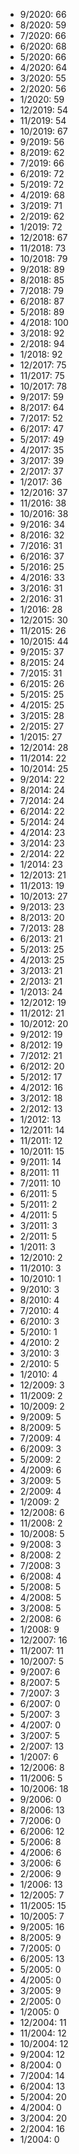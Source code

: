 *  9/2020: 66
*  8/2020: 59
*  7/2020: 66
*  6/2020: 68
*  5/2020: 66
*  4/2020: 64
*  3/2020: 55
*  2/2020: 56
*  1/2020: 59
*  12/2019: 54
*  11/2019: 54
*  10/2019: 67
*  9/2019: 56
*  8/2019: 62
*  7/2019: 66
*  6/2019: 72
*  5/2019: 72
*  4/2019: 68
*  3/2019: 71
*  2/2019: 62
*  1/2019: 72
*  12/2018: 67
*  11/2018: 73
*  10/2018: 79
*  9/2018: 89
*  8/2018: 85
*  7/2018: 79
*  6/2018: 87
*  5/2018: 89
*  4/2018: 100
*  3/2018: 92
*  2/2018: 94
*  1/2018: 92
*  12/2017: 75
*  11/2017: 75
*  10/2017: 78
*  9/2017: 59
*  8/2017: 64
*  7/2017: 52
*  6/2017: 47
*  5/2017: 49
*  4/2017: 35
*  3/2017: 39
*  2/2017: 37
*  1/2017: 36
*  12/2016: 37
*  11/2016: 38
*  10/2016: 38
*  9/2016: 34
*  8/2016: 32
*  7/2016: 31
*  6/2016: 37
*  5/2016: 25
*  4/2016: 33
*  3/2016: 31
*  2/2016: 31
*  1/2016: 28
*  12/2015: 30
*  11/2015: 26
*  10/2015: 44
*  9/2015: 37
*  8/2015: 24
*  7/2015: 31
*  6/2015: 26
*  5/2015: 25
*  4/2015: 25
*  3/2015: 28
*  2/2015: 27
*  1/2015: 27
*  12/2014: 28
*  11/2014: 22
*  10/2014: 25
*  9/2014: 22
*  8/2014: 24
*  7/2014: 24
*  6/2014: 22
*  5/2014: 24
*  4/2014: 23
*  3/2014: 23
*  2/2014: 22
*  1/2014: 23
*  12/2013: 21
*  11/2013: 19
*  10/2013: 27
*  9/2013: 23
*  8/2013: 20
*  7/2013: 28
*  6/2013: 21
*  5/2013: 25
*  4/2013: 25
*  3/2013: 21
*  2/2013: 21
*  1/2013: 24
*  12/2012: 19
*  11/2012: 21
*  10/2012: 20
*  9/2012: 19
*  8/2012: 19
*  7/2012: 21
*  6/2012: 20
*  5/2012: 17
*  4/2012: 16
*  3/2012: 18
*  2/2012: 13
*  1/2012: 13
*  12/2011: 14
*  11/2011: 12
*  10/2011: 15
*  9/2011: 14
*  8/2011: 11
*  7/2011: 10
*  6/2011: 5
*  5/2011: 2
*  4/2011: 5
*  3/2011: 3
*  2/2011: 5
*  1/2011: 3
*  12/2010: 2
*  11/2010: 3
*  10/2010: 1
*  9/2010: 3
*  8/2010: 4
*  7/2010: 4
*  6/2010: 3
*  5/2010: 1
*  4/2010: 2
*  3/2010: 3
*  2/2010: 5
*  1/2010: 4
*  12/2009: 3
*  11/2009: 2
*  10/2009: 2
*  9/2009: 5
*  8/2009: 5
*  7/2009: 4
*  6/2009: 3
*  5/2009: 2
*  4/2009: 6
*  3/2009: 5
*  2/2009: 4
*  1/2009: 2
*  12/2008: 6
*  11/2008: 2
*  10/2008: 5
*  9/2008: 3
*  8/2008: 2
*  7/2008: 3
*  6/2008: 4
*  5/2008: 5
*  4/2008: 5
*  3/2008: 5
*  2/2008: 6
*  1/2008: 9
*  12/2007: 16
*  11/2007: 11
*  10/2007: 5
*  9/2007: 6
*  8/2007: 5
*  7/2007: 3
*  6/2007: 0
*  5/2007: 3
*  4/2007: 0
*  3/2007: 5
*  2/2007: 13
*  1/2007: 6
*  12/2006: 8
*  11/2006: 5
*  10/2006: 18
*  9/2006: 0
*  8/2006: 13
*  7/2006: 0
*  6/2006: 12
*  5/2006: 8
*  4/2006: 6
*  3/2006: 6
*  2/2006: 9
*  1/2006: 13
*  12/2005: 7
*  11/2005: 15
*  10/2005: 7
*  9/2005: 16
*  8/2005: 9
*  7/2005: 0
*  6/2005: 13
*  5/2005: 0
*  4/2005: 0
*  3/2005: 9
*  2/2005: 0
*  1/2005: 0
*  12/2004: 11
*  11/2004: 12
*  10/2004: 12
*  9/2004: 12
*  8/2004: 0
*  7/2004: 14
*  6/2004: 13
*  5/2004: 20
*  4/2004: 0
*  3/2004: 20
*  2/2004: 16
*  1/2004: 0